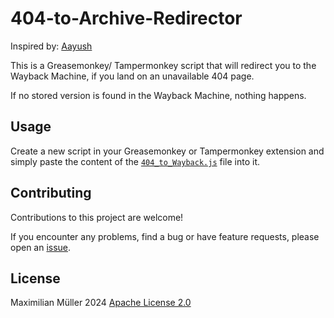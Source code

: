 # 404-to-Archive-Redirector

Inspired by: [Aayush](https://github.com/Divide-By-0/ideas-for-projects-people-would-use?tab=readme-ov-file#programming-tools)

This is a Greasemonkey/ Tampermonkey script that will redirect you to the Wayback Machine, if you land on an unavailable 404 page.

If no stored version is found in the Wayback Machine, nothing happens.

## Usage
Create a new script in your Greasemonkey or Tampermonkey extension and simply paste the content of the [`404_to_Wayback.js`](404_to_Wayback.js) file into it.


## Contributing
Contributions to this project are welcome!

If you encounter any problems, find a bug or have feature requests, please open an [issue](https://github.com/maxmmueller/404-to-Archive-Redirector/issues/new).


## License
Maximilian Müller 2024 [Apache License 2.0](LICENSE)

